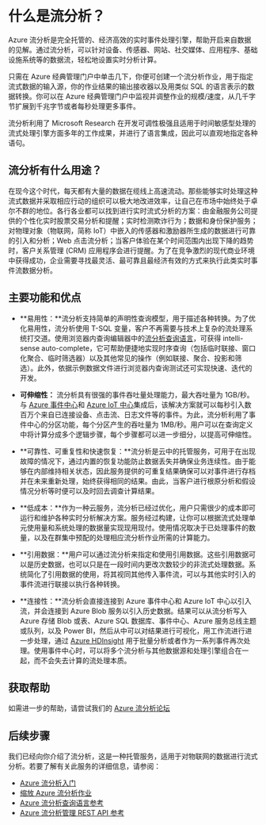 <properties 
	pageTitle="流分析简介 | Azure" 
	description="了解流分析，这是一种托管的服务，可以帮助你分析物联网 (IoT) 实时提供的流式数据。" 
	keywords="分析即服务、托管服务、流处理、流式分析、什么是流分析"
	services="stream-analytics" 
	documentationCenter="" 
	authors="jeffstokes72" 
	manager="jhubbard" 
	editor="cgronlun"/>  


<tags 
	ms.service="stream-analytics" 
	ms.devlang="na" 
	ms.topic="get-started-article" 
	ms.tgt_pltfrm="na" 
	ms.workload="data-services" 
	ms.date="09/26/2016" 
	wacn.date="01/04/2017" 
	ms.author="jeffstok"/>  



# 什么是流分析？

Azure 流分析是完全托管的、经济高效的实时事件处理引擎，帮助开启来自数据的见解。通过流分析，可以针对设备、传感器、网站、社交媒体、应用程序、基础设施系统等的数据流，轻松地设置实时分析计算。

只需在 Azure 经典管理门户中单击几下，你便可创建一个流分析作业，用于指定流式数据的输入源，你的作业结果的输出接收器以及用类似 SQL 的语言表示的数据转换。你可以在 Azure 经典管理门户中监视并调整作业的规模/速度，从几千字节扩展到千兆字节或者每秒处理更多事件。

流分析利用了 Microsoft Research 在开发可调性极强且适用于时间敏感型处理的流式处理引擎方面多年的工作成果，并进行了语言集成，因此可以直观地指定各种语句。

## 流分析有什么用途？
在现今这个时代，每天都有大量的数据在缆线上高速流动。那些能够实时处理这种流式数据并采取相应行动的组织可以极大地改进效率，让自己在市场中始终处于卓尔不群的地位。各行各业都可以找到进行实时流式分析的方案：由金融服务公司提供的个性化实时股票交易分析和提醒；实时检测欺诈行为；数据和身份保护服务；对物理对象（物联网，简称 IoT）中嵌入的传感器和激励器所生成的数据进行可靠的引入和分析；Web 点击流分析；当客户体验在某个时间范围内出现下降的趋势时，客户关系管理 (CRM) 应用程序会进行提醒。为了在竞争激烈的现代商业环境中获得成功，企业需要寻找最灵活、最可靠且最经济有效的方式来执行此类实时事件流数据分析。

## 主要功能和优点
-   **易用性：**流分析支持简单的声明性查询模型，用于描述各种转换。为了优化易用性，流分析使用 T-SQL 变量，客户不再需要与技术上复杂的流处理系统打交道。使用浏览器内查询编辑器中的[流分析查询语言](https://msdn.microsoft.com/zh-cn/library/azure/dn834998.aspx)，可获得 intelli-sense auto-complete，它可帮助便捷地实现时序查询（包括临时联接、窗口化聚合、临时筛选器）以及其他常见的操作（例如联接、聚合、投影和筛选）。此外，依据示例数据文件进行浏览器内查询测试还可实现快速、迭代的开发。

-   **可伸缩性：** 流分析具有很强的事件吞吐量处理能力，最大吞吐量为 1GB/秒。与 [Azure 事件中心](/documentation/services/event-hubs/)和 [Azure IoT 中心](/documentation/services/iot-hub/)集成后，该解决方案就可以每秒引入数百万个来自已连接设备、点击流、日志文件等的事件。为此，流分析利用了事件中心的分区功能，每个分区产生的吞吐量为 1MB/秒。用户可以在查询定义中将计算分成多个逻辑步骤，每个步骤都可以进一步细分，以提高可伸缩性。

-   **可靠性、可重复性和快速恢复：**流分析是云中的托管服务，可用于在出现故障的情况下，通过内置的恢复功能防止数据丢失并确保业务连续性。由于能够在内部维持相关状态，因此服务提供的可重复结果确保可以对事件进行存档并在未来重新处理，始终获得相同的结果。由此，当客户进行根原分析和假设情况分析等时便可以及时回去调查计算结果。

-   **低成本：**作为一种云服务，流分析已经过优化，用户只需很少的成本即可运行和维护各种实时分析解决方案。服务经过构建，让你可以根据流式处理单元使用量和系统处理的数据量实现现用现付。使用情况取决于已处理事件的数量，以及在群集中预配的处理相应流分析作业所需的计算能力。

-   **引用数据：**用户可以通过流分析来指定和使用引用数据。这些引用数据可以是历史数据，也可以只是在一段时间内更改次数较少的非流式处理数据。系统简化了引用数据的使用，将其视同其他传入事件流，可以与其他实时引入的事件流进行联接以执行各种转换。

-   **连接性：**流分析会直接连接到 Azure 事件中心和 Azure IoT 中心以引入流，并会连接到 Azure Blob 服务以引入历史数据。结果可以从流分析写入 Azure 存储 Blob 或表、Azure SQL 数据库、事件中心、Azure 服务总线主题或队列，以及 Power BI，然后从中可以对结果进行可视化，用工作流进行进一步处理，通过 [Azure HDInsight](/documentation/services/hdinsight/) 用于批量分析或者作为一系列事件再次处理。使用事件中心时，可以将多个流分析与其他数据源和处理引擎组合在一起，而不会失去计算的流处理本质。

## 获取帮助
如需进一步的帮助，请尝试我们的 [Azure 流分析论坛](https://social.msdn.microsoft.com/Forums/zh-cn/home?forum=AzureStreamAnalytics)

## 后续步骤
我们已经向你介绍了流分析，这是一种托管服务，适用于对物联网的数据进行流式分析。若要了解有关此服务的详细信息，请参阅：

- [Azure 流分析入门](/documentation/articles/stream-analytics-get-started/)
- [缩放 Azure 流分析作业](/documentation/articles/stream-analytics-scale-jobs/)
- [Azure 流分析查询语言参考](https://msdn.microsoft.com/zh-cn/library/azure/dn834998.aspx)
- [Azure 流分析管理 REST API 参考](https://msdn.microsoft.com/zh-cn/library/azure/dn835031.aspx)

<!---HONumber=Mooncake_Quality_Review_1230_2016-->